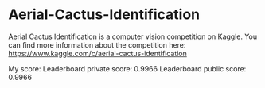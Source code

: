 # Aerial-Cactus-Identification

Aerial Cactus Identification is a computer vision competition on Kaggle. You can find more information about the competition here: https://www.kaggle.com/c/aerial-cactus-identification

My score:
Leaderboard private score: 0.9966
Leaderboard public score: 0.9966

